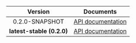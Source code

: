 | Version | Documents |
|:---:|---|
| 0.2.0-SNAPSHOT | [API documentation](0.2.0-SNAPSHOT) |
| **latest-stable (0.2.0)** | [API documentation](latest-stable) |
